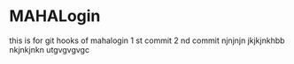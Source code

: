 # MAHALogin
this is for git hooks  of mahalogin
1 st commit
2 nd commit
njnjnjn
jkjkjnkhbb 
nkjnkjnkn
utgvgvgvgc
